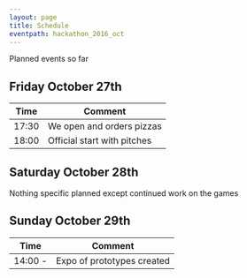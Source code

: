 ```yaml
---
layout: page
title: Schedule
eventpath: hackathon_2016_oct
---
```



Planned events so far

Friday October 27th
------------------

| Time  | Comment |
| ------------- | ------------- |
| 17:30 | We open and orders pizzas  |
| 18:00  | Official start with pitches  |


Saturday October 28th
--------------------

Nothing specific planned except continued work on the games


Sunday October 29th
-----------------


| Time  | Comment |
| ------------- | ------------- |
| 14:00 -  | Expo of prototypes created |
